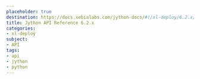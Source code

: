 ```yaml
---
placeholder: true
destination: https://docs.xebialabs.com/jython-docs/#!/xl-deploy/6.2.x/
title: Jython API Reference 6.2.x
categories:
- xl-deploy
subject:
- API
tags:
- api
- jython
- python
---
```

